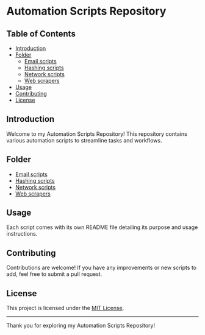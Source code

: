 # Automation Scripts Repository

## Table of Contents
- [Introduction](#introduction)
- [Folder](#folder)
  - [Email scripts](#email-scripts)
  - [Hashing scripts](#hashing-scripts)
  - [Network scripts](#network-scripts)
  - [Web scrapers](#web-scrapers)
- [Usage](#usage)
- [Contributing](#contributing)
- [License](#license)

## Introduction
Welcome to my Automation Scripts Repository! This repository contains various automation scripts to streamline tasks and workflows.

## Folder
- [Email scripts](#email-scripts)
- [Hashing scripts](#hashing-scripts)
- [Network scripts](#network-scripts)
- [Web scrapers](#web-scrapers)

## Usage
Each script comes with its own README file detailing its purpose and usage instructions.

## Contributing
Contributions are welcome! If you have any improvements or new scripts to add, feel free to submit a pull request.

## License
This project is licensed under the [MIT License](LICENSE).

---

Thank you for exploring my Automation Scripts Repository!
